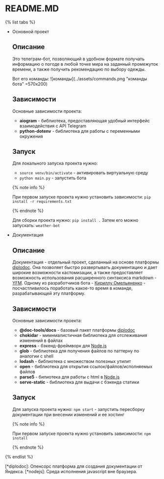 # README.MD

{% list tabs %}

- Основной проект

  ## Описание

  Это телеграм-бот, позволяющий в удобном формате получать информацию о погоде в любой точке мира на заданный промежуток времени, а также получить рекомендацию по выбору одежды.

  Вот его команды:
  ![команды](../assets/commands.png "команды бота" =570x200)

  ## Зависимости

  Основные зависимости проекта:
  * **aiogram** - библиотека, предоставляющая удобный интерфейс взаимодействия с API Telegram
  * **python-dotenv** - библиотека для работы с переменными окружения

  ## Запуск

  Для локального запуска проекта нужно:
  * ```source venv/bin/activate``` - активировать виртуальную среду
  * ```python main.py``` - запустить бота

  {% note info %}

  При первом запуске проекта нужно установить зависимости:
  ```pip install -r requirements.txt```

  {% endnote %}

  Для сборки проекта нужно:
  ```pip install .```
  Затем его можно запускать:
  ```weather-bot```

- Документация
  
  ## Описание

  Документация - отдельный проект, сделанный на основе платформы [diplodoc](https://diplodoc.com/ru "сайт проекта"). Она позволяет быстро развертывать документацию и дает широкие возможности кастомизации, а также предоставляет возможность использования расширенного синтаксиса markdown - [YFM](https://diplodoc.com/docs/ru/index-yfm "документация YFM").
  Одному из разработчиков бота - [Кириллу Омельяненко](https://github.com/kiri111enz "GitHub") - посчастливилось поработать какое-то время в команде, разрабатывающей эту платформу.

  ## Зависимости

  Основные зависимости проекта:
  * **@doc-tools/docs** - базовый пакет платформы [diplodoc](*diplodoc)
  * **chokidar** - мимнмалистичная библиотека для отслеживания изменений в файлах
  * **express** - бэкенд-фреймворк для [Node.js](https://nodejs.org/ "сайт Node.js")
  * **glob** - библиотека для получения файлов по паттерну по аналогии с shell
  * **lodash** - библиотека с множеством полезных утилит
  * **open** - библиотека для открытия ссылок/файлов/исполняемых файлов
  * **parse5** - билиотека для работы с html в [Node.js](*nodejs)
  * **serve-static** - библиотека для выдачи с бэкенда статики

  ## Запуск

  Для запуска проекта нужно:
  ```npm start``` - запустить пересборку документации при внесении изменений и ее хостинг

  {% note info %}

  При первом запуске проекта нужно установить зависимости:
  ```npm install```

  {% endnote %}

{% endlist %}

[*diplodoc]: Опенсорс платформа для создания документации от Яндекса.
[*nodejs]: Среда исполнения javascript вне браузера.